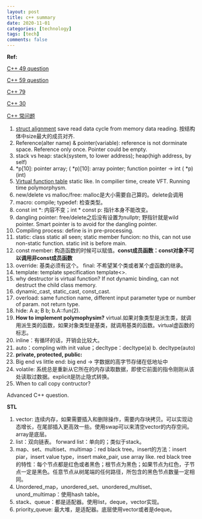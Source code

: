 ```yaml
---
layout: post
title: c++ summary
date: 2020-11-01
categories: [technology]
tags: [tech]
comments: false
---
```




**Ref:**

[C++ 49 question](https://mp.weixin.qq.com/s/laVfgYSfT3XLDamFOMauXw)

[C++ 59 question](https://mp.weixin.qq.com/s/UlB1DP45RYU1cVeCQF2i8Q)

[C++ 79](https://mp.weixin.qq.com/s/TYV9mRJZ7jowMB9AROJj6w)

[C++ 30](https://mp.weixin.qq.com/s/GcDv7QeM5ePoX9rKtRozDg)

[C++ 常问题](https://mp.weixin.qq.com/s?src=11&timestamp=1614543763&ver=2918&signature=-TNaZ-j3nG2k31k6Ly97JXSTtEwaTfWCbveQsw76tDdjuSeROnHsAPiorXoXKAPgMfzU5vzpwje-FCyxV6HGrjuvwibQmF5U7RF34jPzUgWsW-bk5seoV4-h8c0e2fZS&new=1)     

1. [struct alignment](https://zhuanlan.zhihu.com/p/30007037)  save read data cycle from memory data reading. 按结构体中size最大的成员对齐.
2. Reference(alter name) & pointer(variable): reference is not dorminate space. Reference only once. Pointer could be empty.
3. stack vs heap: stack(system, to lower address); heap(high address, by self)  
4. *p[10]: pointer array; ( *p)[10]: array pointer; function pointer  -> int ( *p)(int)
5. [Virtual function table](https://blog.csdn.net/lihao21/article/details/50688337) static like. In compilier time, create VFT. Running time polymorphysm. 
6. new/delete vs malloc/free: malloc是大小需要自己算的。delete会调用
7. macro: compile; typedef: 检查类型。
8. const int *: 内容不变；int * const p: 指针本身不能改变。
9. dangling pointer: free/delete之后没有设置为nullptr; 野指针就是wild pointer. Smart pointer is to avoid for the dangling pointer.
10. Compiling process: define is in pre-processing.
11. static: class static all seen; static member funcion: no this, can not use non-static function. static init is before main.
12. const member: 构造函数的时候可以赋值。**const成员函数：const对象不可以调用非const成员函数**  
13. override: 基类必须有这个。  final: 不希望某个类或者某个虚函数的继承。  
14. template: template specification template<>. 
15. why destructor is virtual function? If not dynamic binding, can not destruct the child class memory. 
16. dynamic_cast, static_cast, const_cast.
17. overload: same function name, different input parameter type or number of param. not return type.
18. hide: A a; B b; b.A::fun(2).
19. **How to implement polymophysim?** virtual.如果对象类型是派生类，就调用派生类的函数，如果对象类型是基类，就调用基类的函数。virtual虚函数的标志。
20. inline：有循环的话，开销会比较大。
21. auto：compling with init value；decltype：decltype(a) b. decltype(auto)
22. **private, protected, public:** 
23. Big end vs little end: big end -> 字数据的高字节存储在低地址中
24. volatile: 系统总是重新从它所在的内存读取数据，即使它前面的指令刚刚从该处读取过数据。explicit是防止隐式转换。
25. When to call copy contructor?



Advanced C++ question.



**STL**

1. vector: 连续内存，如果需要插入和删除操作，需要内存块拷贝。可以实现动态增长，在尾部插入更高效一些。使用swap可以来清空vector的内存空间。array是底层。
2. list：双向链表。 forward list：单向的；类似于stack。
3. map、set、multiset、multimap：red black tree。insert的方法：insert piar，insert value type，insert make_pair, use array like. red black tree的特性：每个节点都是红色或者黑色；根节点为黑色；如果节点为红色，子节点一定是黑色。任意节点从树尾端的任何路径，所包含的黑色节点数量一定相同。
4. Unordered_map，unordered_set、unordered_multiset、unord_multimap：使用hash table。
5. stack、queue：都是适配器。使用list，deque，vector实现。
6. priority_queue: 最大堆，是适配器。底层使用vector或者是deque。